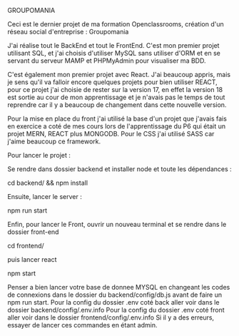 GROUPOMANIA

Ceci est le dernier projet de ma formation Openclassrooms, création d'un réseau social d'entreprise : Groupomania

J'ai réalise tout le BackEnd et tout le FrontEnd. C'est mon premier projet utilisant SQL, et j'ai choisis d'utiliser MySQL sans utiliser d'ORM et en se servant du serveur MAMP et PHPMyAdmin pour visualiser ma BDD.

C'est également mon premier projet avec React. J'ai beaucoup appris, mais je sens qu'il va falloir encore quelques projets pour bien utiliser REACT, pour ce projet j'ai choisie de rester sur la version 17, en effet la version 18 est sortie au cour de mon apprentissage et je n'avais pas le temps de tout reprendre car il y a beaucoup de changement dans cette nouvelle version.

Pour la mise en place du front j'ai utilisé la base d'un projet que j'avais fais en exercice a coté de mes cours lors de l'apprentissage du P6 qui était un projet MERN, REACT plus MONGODB. Pour le CSS j'ai utilisé SASS car j'aime beaucoup ce framework.

Pour lancer le projet :

Se rendre dans dossier backend et installer node et toute les dépendances :

cd backend/ && npm install

Ensuite, lancer le server :

npm run start

Enfin, pour lancer le Front, ouvrir un nouveau terminal et se rendre dans le dossier front-end

cd frontend/

puis lancer react

npm start

Penser a bien lancer votre base de donnee MYSQL en changeant les codes de connexions dans le dossier du backend/config/db.js avant de faire un npm run start.
Pour la config du dossier .env coté back aller voir dans le dossier backend/config/.env.info
Pour la config du dossier .env coté front aller voir dans le dossier frontend/config/.env.info
Si il y a des erreurs, essayer de lancer ces commandes en étant admin.
